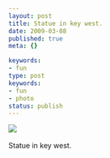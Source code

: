 ```yaml
---
layout: post
title: Statue in key west.
date: 2009-03-08
published: true
meta: {}

keywords:
- fun
type: post
keywords:
- fun
- photo
status: publish
---
```

![](http://media.eick.us/2011/05/4Lbi8pbnEktognshhbcrxHNVo1_500.jpg)<br /><br />Statue in key west.
